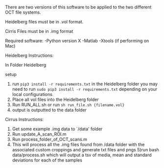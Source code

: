 There are two versions of this software to be applied to the two different OCT file systems. 

Heidelberg files must be in .vol format. 

Cirris Files must be in .img format

Required software: 
-Python version X
-Matlab
-Xtools (if performing on Mac) 


Heidelberg Instructions: 

In Folder Heidelberg

setup
1. run `pip3 install -r requirements.txt` in the Heidelberg folder
  you may need to run `sudo pip3 install -r requirements.txt` depending on your local configurations
2. Place all vol files into the Heidelberg folder 
3. Run RUN_ALL.sh or run `sh run_file.sh {filename.vol}`
4. output is outputted to the data folder

Cirrus Instructions: 

1) Get some example .img data to `/data' folder
2) Run update_A_scan_ROI.m
3) Run process_folder_of_OCT_scans.m
4) This will process all the .img files found from /data folder with the associated custom croppings and generate txt files and pngs
5)run bash data/process.sh which will output a tsv of media, mean and standard deviations for each of the samples
